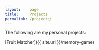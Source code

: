 ```yaml
---
layout:    page
title:     Projects
permalink: /projects/
---
```


The following are my personal projects:

[Fruit Matcher]({{ site.url }}/memory-game)


